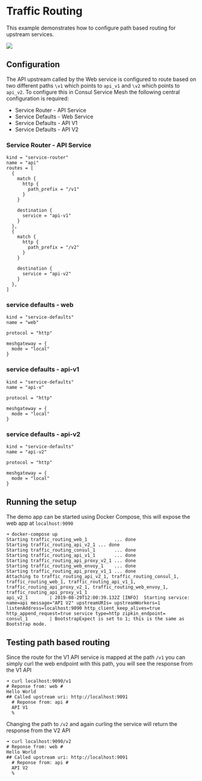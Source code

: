 # Traffic Routing
This example demonstrates how to configure path based routing for upstream services.

![](./images/routing.png)

## Configuration
The API upstream called by the Web service is configured to route based on two different paths `\v1` which points to `api_v1` and `\v2` which points to `api_v2`. To configure this in Consul Service Mesh the following central configuration is required:
* Service Router - API Service
* Service Defaults - Web Service
* Service Defaults - API V1
* Service Defaults - API V2

### Service Router - API Service
```
kind = "service-router"
name = "api"
routes = [
  {
    match {
      http {
        path_prefix = "/v1"
      }
    }

    destination {
      service = "api-v1"
    }
  },
  {
    match {
      http {
        path_prefix = "/v2"
      }
    }

    destination {
      service = "api-v2"
    }
  },
]
```

### service defaults - web
```
kind = "service-defaults"
name = "web"

protocol = "http"

meshgateway = {
  mode = "local"
}
```

### service defaults - api-v1
```
kind = "service-defaults"
name = "api-v"

protocol = "http"

meshgateway = {
  mode = "local"
}
```

### service defaults - api-v2
```
kind = "service-defaults"
name = "api-v2"

protocol = "http"

meshgateway = {
  mode = "local"
}
```

## Running the setup
The demo app can be started using Docker Compose, this will expose the web app at `localhost:9090`
```
➜ docker-compose up
Starting traffic_routing_web_1          ... done
Starting traffic_routing_api_v2_1 ... done
Starting traffic_routing_consul_1       ... done
Starting traffic_routing_api_v1_1       ... done
Starting traffic_routing_api_proxy_v2_1 ... done
Starting traffic_routing_web_envoy_1    ... done
Starting traffic_routing_api_proxy_v1_1 ... done
Attaching to traffic_routing_api_v2_1, traffic_routing_consul_1, traffic_routing_web_1, traffic_routing_api_v1_1, traffic_routing_api_proxy_v2_1, traffic_routing_web_envoy_1, traffic_routing_api_proxy_v1_1
api_v2_1        | 2019-08-29T12:00:39.132Z [INFO]  Starting service: name=api message="API V2" upstreamURIs= upstreamWorkers=1 listenAddress=localhost:9090 http_client_keep_alives=true http_append_request=true service type=http zipkin_endpoint=
consul_1        | BootstrapExpect is set to 1; this is the same as Bootstrap mode.
```

## Testing path based routing
Since the route for the V1 API service is mapped at the path `/v1` you can simply curl the web endpoint with this path, you will see the response from the V1 API

```
➜ curl localhost:9090/v1
# Reponse from: web #
Hello World
## Called upstream uri: http://localhost:9091
  # Reponse from: api #
  API V1
  % 
```

Changing the path to `/v2` and again curling the service will return the response from the V2 API
```
➜ curl localhost:9090/v2
# Reponse from: web #
Hello World
## Called upstream uri: http://localhost:9091
  # Reponse from: api #
  API V2
  % 
```
